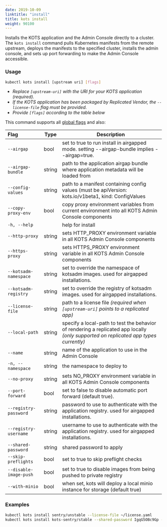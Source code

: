 ```yaml
---
date: 2019-10-09
linktitle: "install"
title: kots install
weight: 90100
---
```


Installs the KOTS application and the Admin Console directly to a cluster.
The `kots install` command pulls Kubernetes manifests from the remote upstream, deploys the manifests to the specified cluster, installs the admin console, and sets up port forwarding to make the Admin Console accessible.

### Usage

```bash
kubectl kots install [upstream uri] [flags]
```

- _Replace `[upstream-uri]` with the URI for your KOTS application (required)._
- _If the KOTS application has been packaged by Replicated Vendor, the `--license-file` flag must be provided._
- _Provide `[flags]` according to the table below_

This command supports all [global flags](/kots-cli/global-flags/) and also:

| Flag                     | Type   | Description                                                                                                                          |
| :----------------------- | ------ | ------------------------------------------------------------------------------------------------------------------------------------ |
| `--airgap`               | bool   | set to true to run install in airgapped mode. setting --airgap-bundle implies --airgap=true.                                         |
| `--airgap-bundle`        | string | path to the application airgap bundle where application metadata will be loaded from                                                 |
| `--config-values`        | string | path to a manifest containing config values (must be apiVersion: kots.io/v1beta1, kind: ConfigValues                                 |
| `--copy-proxy-env`       | bool   | copy proxy environment variables from current environment into all KOTS Admin Console components                                     |
| `-h, --help`             |        | help for install                                                                                                                     |
| `--http-proxy`           | string | sets HTTP_PROXY environment variable in all KOTS Admin Console components                                                            |
| `--https-proxy`          | string | sets HTTPS_PROXY environment variable in all KOTS Admin Console components                                                           |
| `--kotsadm-namespace`    | string | set to override the namespace of kotsadm images. used for airgapped installations.                                                   |
| `--kotsadm-registry`     | string | set to override the registry of kotsadm images. used for airgapped installations.                                                    |
| `--license-file`         | string | path to a license file _(required when `[upstream-uri]` points to a replicated app)_                                                 |
| `--local-path`           | string | specify a local-path to test the behavior of rendering a replicated app locally _(only supported on replicated app types currently)_ |
| `--name`                 | string | name of the application to use in the Admin Console                                                                                  |
| `-n, --namespace`        | string | the namespace to deploy to                                                                                                           |
| `--no-proxy`             | string | sets NO_PROXY environment variable in all KOTS Admin Console components                                                              |
| `--port-forward`         | bool   | set to false to disable automatic port forward (default true).                                                                       |
| `--registry-password`    | string | password to use to authenticate with the application registry. used for airgapped installations.                                     |
| `--registry-username`    | string | username to use to authenticate with the application registry. used for airgapped installations.                                     |
| `--shared-password`      | string | shared password to apply                                                                                                             |
| `--skip-preflights`      | bool   | set to true to skip preflight checks                                                                                                 |
| `--disable-image-push`   | bool   | set to true to disable images from being pushed to private registry                                                                  |
| `--with-minio`           | bool   | when set, kots will deploy a local minio instance for storage (default true)                                                         |

<!-- Helm Options coming soon -->
<!-- | `--repo` | string | repo uri to use when installing a helm chart | -->
<!-- | `--set` | strings | values to pass to helm when running helm template | -->

### Examples

```bash
kubectl kots install sentry/unstable --license-file ~/license.yaml
kubectl kots install kots-sentry/stable --shared-password IgqG5OBc9Gp --license-file ~/sentry-license.yaml --namespace sentry-namespace --config-values ~/config-values.yaml
```

<!-- Helm example coming soon -->
<!-- kubectl kots install helm://elastic/elasticsearch -->
